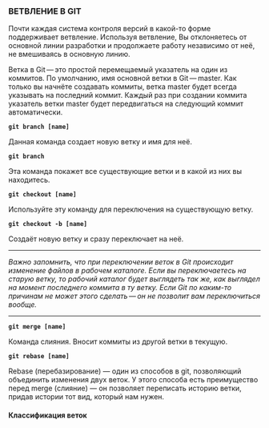 ### **ВЕТВЛЕНИЕ В GIT**

Почти каждая система контроля версий в какой-то форме поддерживает ветвление. Используя ветвление, Вы отклоняетесь от основной линии разработки и продолжаете работу независимо от неё, не вмешиваясь в основную линию.

Ветка в Git — это простой перемещаемый указатель на один из коммитов. По умолчанию, имя основной ветки в Git — master. Как только вы начнёте создавать коммиты, ветка master будет всегда указывать на последний коммит. Каждый раз при создании коммита указатель ветки master будет передвигаться на следующий коммит автоматически.

**`git branch [name]`**

Данная команда создает новую ветку и имя для неё.

**`git branch`**

Эта команда покажет все существующие ветки и в какой из них вы находитесь.

**`git checkout [name]`**

Используйте эту команду для переключения на существующую ветку.

**`git checkout -b [name]`**

Создаёт новую ветку и сразу переключает на неё.


---

*Важно запомнить, что при переключении веток в Git происходит изменение файлов в рабочем каталоге. Если вы переключаетесь на старую ветку, то рабочий каталог будет выглядеть так же, как выглядел на момент последнего коммита в ту ветку. Если Git по каким-то причинам не может этого сделать — он не позволит вам переключиться вообще.*

---

**`git merge [name]`**

Команда слияния. Вносит коммиты из другой ветки в текущую.

**`git rebase [name]`**

Rebase (перебазирование) — один из способов в git, позволяющий объединить изменения двух веток. У этого способа есть преимущество перед merge (слияние) — он позволяет переписать историю ветки, придав истории тот вид, который нам нужен.

#### **Классификация веток**